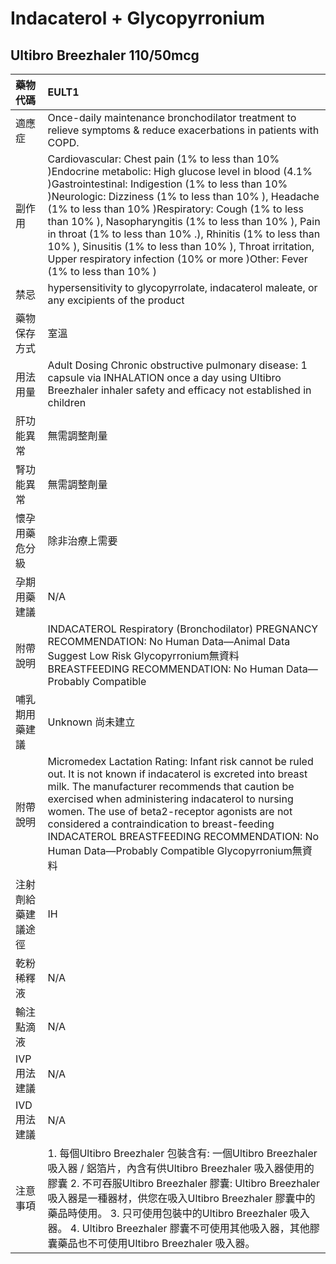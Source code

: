 # Indacaterol + Glycopyrronium

## Ultibro Breezhaler 110/50mcg

| 藥物代碼           | EULT1                                                                                                                                                                                                                                                                                                                                                                                                                                                                                                                                    |
|:-------------------|:-----------------------------------------------------------------------------------------------------------------------------------------------------------------------------------------------------------------------------------------------------------------------------------------------------------------------------------------------------------------------------------------------------------------------------------------------------------------------------------------------------------------------------------------|
| 適應症             | Once-daily maintenance bronchodilator treatment to relieve symptoms & reduce exacerbations in patients with COPD.                                                                                                                                                                                                                                                                                                                                                                                                                        |
| 副作用             | Cardiovascular: Chest pain (1% to less than 10% )Endocrine metabolic: High glucose level in blood (4.1% )Gastrointestinal: Indigestion (1% to less than 10% )Neurologic: Dizziness (1% to less than 10% ), Headache (1% to less than 10% )Respiratory: Cough (1% to less than 10% ), Nasopharyngitis (1% to less than 10% ), Pain in throat (1% to less than 10% .), Rhinitis (1% to less than 10% ), Sinusitis (1% to less than 10% ), Throat irritation, Upper respiratory infection (10% or more )Other: Fever (1% to less than 10% ) |
| 禁忌               | hypersensitivity to glycopyrrolate, indacaterol maleate, or any excipients of the product                                                                                                                                                                                                                                                                                                                                                                                                                                                |
| 藥物保存方式       | 室溫                                                                                                                                                                                                                                                                                                                                                                                                                                                                                                                                     |
| 用法用量           | Adult Dosing Chronic obstructive pulmonary disease: 1 capsule via INHALATION once a day using Ultibro Breezhaler inhaler safety and efficacy not established in children                                                                                                                                                                                                                                                                                                                                                                 |
| 肝功能異常         | 無需調整劑量                                                                                                                                                                                                                                                                                                                                                                                                                                                                                                                             |
| 腎功能異常         | 無需調整劑量                                                                                                                                                                                                                                                                                                                                                                                                                                                                                                                             |
| 懷孕用藥危分級     | 除非治療上需要                                                                                                                                                                                                                                                                                                                                                                                                                                                                                                                           |
| 孕期用藥建議       | N/A                                                                                                                                                                                                                                                                                                                                                                                                                                                                                                                                      |
| 附帶說明           | INDACATEROL Respiratory (Bronchodilator) PREGNANCY RECOMMENDATION: No Human Data—Animal Data Suggest Low Risk Glycopyrronium無資料 BREASTFEEDING RECOMMENDATION: No Human Data—Probably Compatible                                                                                                                                                                                                                                                                                                                                       |
| 哺乳期用藥建議     | Unknown 尚未建立                                                                                                                                                                                                                                                                                                                                                                                                                                                                                                                         |
| 附帶說明           | Micromedex Lactation Rating: Infant risk cannot be ruled out. It is not known if indacaterol is excreted into breast milk. The manufacturer recommends that caution be exercised when administering indacaterol to nursing women. The use of beta2-receptor agonists are not considered a contraindication to breast-feeding INDACATEROL BREASTFEEDING RECOMMENDATION: No Human Data—Probably Compatible Glycopyrronium無資料                                                                                                            |
| 注射劑給藥建議途徑 | IH                                                                                                                                                                                                                                                                                                                                                                                                                                                                                                                                       |
| 乾粉稀釋液         | N/A                                                                                                                                                                                                                                                                                                                                                                                                                                                                                                                                      |
| 輸注點滴液         | N/A                                                                                                                                                                                                                                                                                                                                                                                                                                                                                                                                      |
| IVP 用法建議       | N/A                                                                                                                                                                                                                                                                                                                                                                                                                                                                                                                                      |
| IVD 用法建議       | N/A                                                                                                                                                                                                                                                                                                                                                                                                                                                                                                                                      |
| 注意事項           | 1. 每個Ultibro Breezhaler 包裝含有: 一個Ultibro Breezhaler 吸入器 / 鋁箔片，內含有供Ultibro Breezhaler 吸入器使用的膠囊 2. 不可吞服Ultibro Breezhaler 膠囊: Ultibro Breezhaler 吸入器是一種器材，供您在吸入Ultibro Breezhaler 膠囊中的藥品時使用。 3. 只可使用包裝中的Ultibro Breezhaler 吸入器。 4. Ultibro Breezhaler 膠囊不可使用其他吸入器，其他膠囊藥品也不可使用Ultibro Breezhaler 吸入器。                                                                                                                                        |

